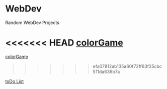 # WebDev
Random WebDev Projects

<<<<<<< HEAD
[colorGame](https://drewbefore.github.io/WebDev/colorGame)
=======
[colorGame](https://drewbefore.github.io/WebDev/colorGame/)
>>>>>>> efa07812ab135a60f72ff63f25cbc511da636b7a


[toDo List](https://drewbefore.github.io/WebDev/toDo/)